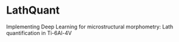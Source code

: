 # LathQuant
Implementing Deep Learning for microstructural morphometry: Lath quantification in Ti-6Al-4V
